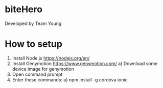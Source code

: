 # biteHero
Developed by Team Young

# How to setup
1) Install Node.js https://nodejs.org/en/
2) Install Genymotion https://www.genymotion.com/
  a) Download some device image for genymotion
3) Open command prompt
4) Enter these commands:
  a) npm install -g cordova ionic
